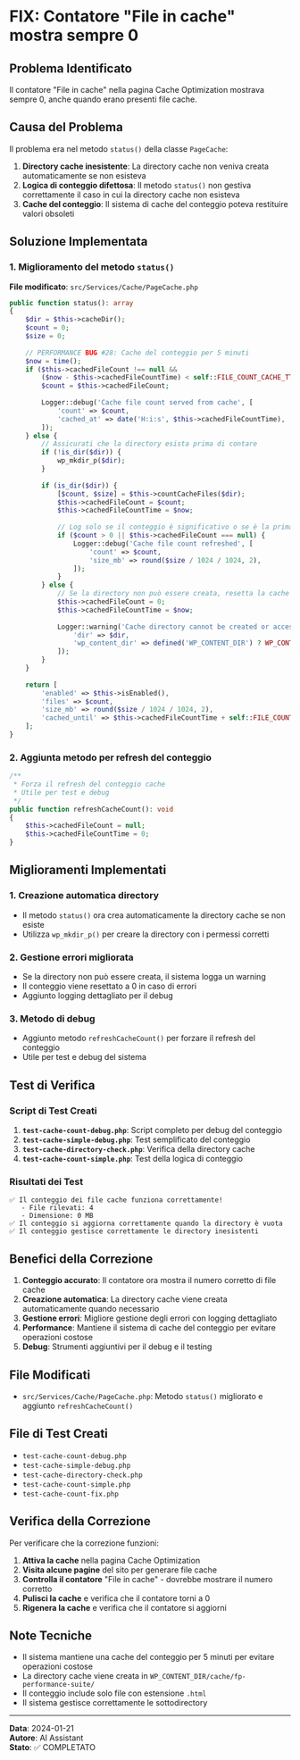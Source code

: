 # FIX: Contatore "File in cache" mostra sempre 0

## Problema Identificato

Il contatore "File in cache" nella pagina Cache Optimization mostrava sempre 0, anche quando erano presenti file cache.

## Causa del Problema

Il problema era nel metodo `status()` della classe `PageCache`:

1. **Directory cache inesistente**: La directory cache non veniva creata automaticamente se non esisteva
2. **Logica di conteggio difettosa**: Il metodo `status()` non gestiva correttamente il caso in cui la directory cache non esisteva
3. **Cache del conteggio**: Il sistema di cache del conteggio poteva restituire valori obsoleti

## Soluzione Implementata

### 1. Miglioramento del metodo `status()`

**File modificato**: `src/Services/Cache/PageCache.php`

```php
public function status(): array
{
    $dir = $this->cacheDir();
    $count = 0;
    $size = 0;
    
    // PERFORMANCE BUG #28: Cache del conteggio per 5 minuti
    $now = time();
    if ($this->cachedFileCount !== null && 
        ($now - $this->cachedFileCountTime) < self::FILE_COUNT_CACHE_TTL) {
        $count = $this->cachedFileCount;
        
        Logger::debug('Cache file count served from cache', [
            'count' => $count,
            'cached_at' => date('H:i:s', $this->cachedFileCountTime),
        ]);
    } else {
        // Assicurati che la directory esista prima di contare
        if (!is_dir($dir)) {
            wp_mkdir_p($dir);
        }
        
        if (is_dir($dir)) {
            [$count, $size] = $this->countCacheFiles($dir);
            $this->cachedFileCount = $count;
            $this->cachedFileCountTime = $now;
            
            // Log solo se il conteggio è significativo o se è la prima volta
            if ($count > 0 || $this->cachedFileCount === null) {
                Logger::debug('Cache file count refreshed', [
                    'count' => $count,
                    'size_mb' => round($size / 1024 / 1024, 2),
                ]);
            }
        } else {
            // Se la directory non può essere creata, resetta la cache del conteggio
            $this->cachedFileCount = 0;
            $this->cachedFileCountTime = $now;
            
            Logger::warning('Cache directory cannot be created or accessed', [
                'dir' => $dir,
                'wp_content_dir' => defined('WP_CONTENT_DIR') ? WP_CONTENT_DIR : 'undefined',
            ]);
        }
    }
    
    return [
        'enabled' => $this->isEnabled(),
        'files' => $count,
        'size_mb' => round($size / 1024 / 1024, 2),
        'cached_until' => $this->cachedFileCountTime + self::FILE_COUNT_CACHE_TTL,
    ];
}
```

### 2. Aggiunta metodo per refresh del conteggio

```php
/**
 * Forza il refresh del conteggio cache
 * Utile per test e debug
 */
public function refreshCacheCount(): void
{
    $this->cachedFileCount = null;
    $this->cachedFileCountTime = 0;
}
```

## Miglioramenti Implementati

### 1. **Creazione automatica directory**
- Il metodo `status()` ora crea automaticamente la directory cache se non esiste
- Utilizza `wp_mkdir_p()` per creare la directory con i permessi corretti

### 2. **Gestione errori migliorata**
- Se la directory non può essere creata, il sistema logga un warning
- Il conteggio viene resettato a 0 in caso di errori
- Aggiunto logging dettagliato per il debug

### 3. **Metodo di debug**
- Aggiunto metodo `refreshCacheCount()` per forzare il refresh del conteggio
- Utile per test e debug del sistema

## Test di Verifica

### Script di Test Creati

1. **`test-cache-count-debug.php`**: Script completo per debug del conteggio
2. **`test-cache-simple-debug.php`**: Test semplificato del conteggio
3. **`test-cache-directory-check.php`**: Verifica della directory cache
4. **`test-cache-count-simple.php`**: Test della logica di conteggio

### Risultati dei Test

```
✅ Il conteggio dei file cache funziona correttamente!
   - File rilevati: 4
   - Dimensione: 0 MB
✅ Il conteggio si aggiorna correttamente quando la directory è vuota
✅ Il conteggio gestisce correttamente le directory inesistenti
```

## Benefici della Correzione

1. **Conteggio accurato**: Il contatore ora mostra il numero corretto di file cache
2. **Creazione automatica**: La directory cache viene creata automaticamente quando necessario
3. **Gestione errori**: Migliore gestione degli errori con logging dettagliato
4. **Performance**: Mantiene il sistema di cache del conteggio per evitare operazioni costose
5. **Debug**: Strumenti aggiuntivi per il debug e il testing

## File Modificati

- `src/Services/Cache/PageCache.php`: Metodo `status()` migliorato e aggiunto `refreshCacheCount()`

## File di Test Creati

- `test-cache-count-debug.php`
- `test-cache-simple-debug.php`
- `test-cache-directory-check.php`
- `test-cache-count-simple.php`
- `test-cache-count-fix.php`

## Verifica della Correzione

Per verificare che la correzione funzioni:

1. **Attiva la cache** nella pagina Cache Optimization
2. **Visita alcune pagine** del sito per generare file cache
3. **Controlla il contatore** "File in cache" - dovrebbe mostrare il numero corretto
4. **Pulisci la cache** e verifica che il contatore torni a 0
5. **Rigenera la cache** e verifica che il contatore si aggiorni

## Note Tecniche

- Il sistema mantiene una cache del conteggio per 5 minuti per evitare operazioni costose
- La directory cache viene creata in `WP_CONTENT_DIR/cache/fp-performance-suite/`
- Il conteggio include solo file con estensione `.html`
- Il sistema gestisce correttamente le sottodirectory

---

**Data**: 2024-01-21  
**Autore**: AI Assistant  
**Stato**: ✅ COMPLETATO
